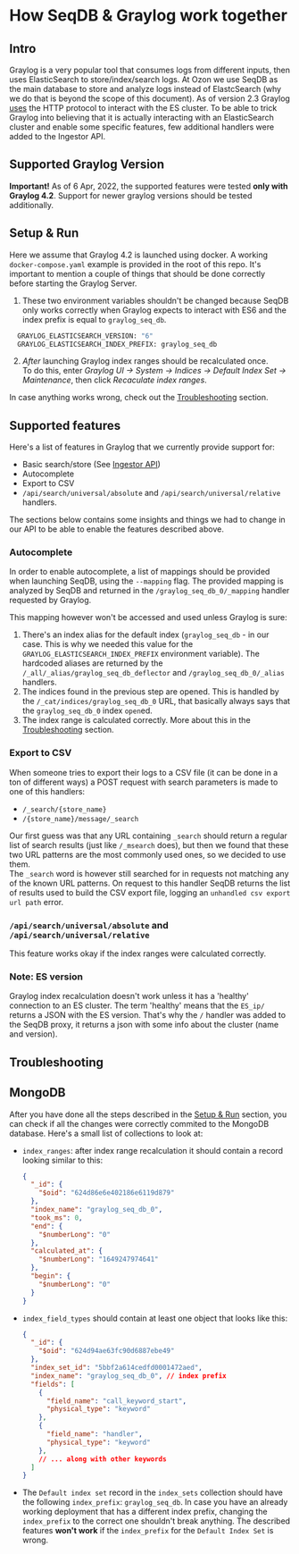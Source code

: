 # How SeqDB & Graylog work together

## Intro
Graylog is a very popular tool that consumes logs from different inputs, then uses ElasticSearch to store/index/search logs. At Ozon we use SeqDB as the main database to store and analyze logs instead of ElastcSearch (why we do that is beyond the scope of this document).
As of version 2.3 Graylog [uses](https://docs.graylog.org/docs/elasticsearch) the HTTP protocol to interact with the ES cluster. 
To be able to trick Graylog into believing that it is actually interacting with an ElasticSearch cluster and enable some specific features, few additional handlers were added to the Ingestor API.

## Supported Graylog Version
**Important!** As of 6 Apr, 2022, the supported features were tested **only with Graylog 4.2**.
Support for newer graylog versions should be tested additionally.

## Setup & Run 
Here we assume that Graylog 4.2 is launched using docker. A working `docker-compose.yaml` example is provided in the root of this repo. 
It's important to mention a couple of things that should be done correctly before starting the Graylog Server.
1) These two environment variables shouldn't be changed because SeqDB only works correctly when Graylog expects to interact with ES6 and the index prefix is equal to `graylog_seq_db`.
```bash
  GRAYLOG_ELASTICSEARCH_VERSION: "6"
  GRAYLOG_ELASTICSEARCH_INDEX_PREFIX: graylog_seq_db
```
2) *After* launching Graylog index ranges should be recalculated once.  
  To do this, enter *Graylog UI -> System -> Indices -> Default Index Set -> Maintenance*, then click *Recaculate index ranges*.

In case anything works wrong, check out the [Troubleshooting](#troubleshooting) section.

## Supported features
Here's a list of features in Graylog that we currently provide support for:
- Basic search/store (See [Ingestor API](./ingestor-api.md))
- Autocomplete
- Export to CSV
- `/api/search/universal/absolute` and `/api/search/universal/relative` handlers.

The sections below contains some insights and things we had to change in our API to be able to enable the features described above.

### Autocomplete
In order to enable autocomplete, a list of mappings should be provided when launching SeqDB, using the `--mapping` flag.
The provided mapping is analyzed by SeqDB and returned in the `/graylog_seq_db_0/_mapping` handler requested by Graylog.  

This mapping however won't be accessed and used unless Graylog is sure:
  1) There's an index alias for the default index (`graylog_seq_db` - in our case. This is why we needed this value for the `GRAYLOG_ELASTICSEARCH_INDEX_PREFIX` environment variable). The hardcoded aliases are returned by the `/_all/_alias/graylog_seq_db_deflector` and `/graylog_seq_db_0/_alias` handlers.
  2) The indices found in the previous step are opened. This is handled by the `/_cat/indices/graylog_seq_db_0` URL, that basically always says that the `graylog_seq_db_0` index `open`ed.
  3) The index range is calculated correctly. More about this in the [Troubleshooting](#troubleshooting) section.

### Export to CSV
When someone tries to export their logs to a CSV file (it can be done in a ton of different ways) a POST request with search parameters is made to one of this handlers:
  - `/_search/{store_name}`
  - `/{store_name}/message/_search`  

Our first guess was that any URL containing `_search` should return a regular list of search results (just like `/_msearch` does), but then we found that these two URL patterns are the most commonly used ones, so we decided to use them.  
The `_search` word is however still searched for in requests not matching any of the known URL patterns.
On request to this handler SeqDB returns the list of results used to build the CSV export file, logging an `unhandled csv export url path` error. 

### `/api/search/universal/absolute` and `/api/search/universal/relative`
This feature works okay if the index ranges were calculated correctly.

### Note: ES version
Graylog index recalculation doesn't work unless it has a 'healthy' connection to an ES cluster. The term 'healthy' means that the `ES_ip/` returns a JSON with the ES version. That's why the `/` handler was added to the SeqDB proxy, it returns a json with some info about the cluster (name and version).


## Troubleshooting
## MongoDB
After you have done all the steps described in the [Setup & Run](#setup-run) section, you can check if all the changes were correctly commited to the MongoDB database. Here's a small list of collections to look at:
- `index_ranges`: after index range recalculation it should contain a record looking similar to this:
  ```json
  {
    "_id": { 
      "$oid": "624d86e6e402186e6119d879"
    },
    "index_name": "graylog_seq_db_0",
    "took_ms": 0,
    "end": {
      "$numberLong": "0"
    },
    "calculated_at": {
      "$numberLong": "1649247974641"
    },
    "begin": {
      "$numberLong": "0"
    }
  }
  ```
- `index_field_types` should contain at least one object that looks like this:
  ```json
  {
    "_id": {
      "$oid": "624d94ae63fc90d6887ebe49"
    },
    "index_set_id": "5bbf2a614cedfd0001472aed",
    "index_name": "graylog_seq_db_0", // index prefix
    "fields": [
      {
        "field_name": "call_keyword_start",
        "physical_type": "keyword"
      },
      {
        "field_name": "handler",
        "physical_type": "keyword"
      },
      // ... along with other keywords
    ]
  }
  ```

- The `Default index set` record in the `index_sets` collection should have the following `index_prefix`: `graylog_seq_db`. In case you have an already working deployment that has a different index prefix, changing the `index_prefix` to the correct one shouldn't break anything. The described features **won't work** if the `index_prefix` for the `Default Index Set` is wrong.

